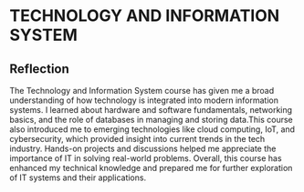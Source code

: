<h1>TECHNOLOGY AND INFORMATION SYSTEM</h1>

<h2>Reflection</h2>
The Technology and Information System course has given me a broad understanding of how technology is integrated into modern information systems. I learned about hardware and software fundamentals, networking basics, and the role of databases in managing and storing data.This course also introduced me to emerging technologies like cloud computing, IoT, and cybersecurity, which provided insight into current trends in the tech industry. Hands-on projects and discussions helped me appreciate the importance of IT in solving real-world problems.
Overall, this course has enhanced my technical knowledge and prepared me for further exploration of IT systems and their applications.
<br />




